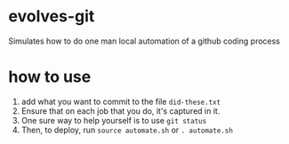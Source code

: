 # evolves-git
Simulates how to do one man local automation of a github coding process

# how to use
1. add what you want to commit to the file `did-these.txt`
2. Ensure that on each job that you do, it's captured in it.
3. One sure way to help yourself is to use `git status`
4. Then, to deploy, run `source automate.sh` or `. automate.sh`

